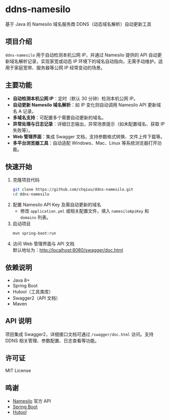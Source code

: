 # ddns-namesilo

基于 Java 的 Namesilo 域名服务商 DDNS（动态域名解析）自动更新工具

## 项目介绍

`ddns-namesilo` 用于自动检测本机公网 IP，并通过 Namesilo 提供的 API 自动更新域名解析记录，实现家宽或动态 IP 环境下的域名自动指向，无需手动维护。适用于家庭宽带、服务器等公网 IP 经常变动的场景。

## 主要功能

- **自动检测本机公网 IP**：定时（默认 30 分钟）检测本机公网 IP。
- **自动更新 Namesilo 域名解析**：如 IP 变化则自动调用 Namesilo API 更新域名 A 记录。
- **多域名支持**：可配置多个需要自动更新的域名。
- **异常处理与日志记录**：详细日志输出，异常场景提示（如未配置域名、获取 IP 失败等）。
- **Web 管理界面**：集成 Swagger 文档，支持参数格式转换、文件上传下载等。
- **多平台浏览器工具**：自动适配 Windows、Mac、Linux 等系统浏览器打开功能。

## 快速开始

1. 克隆项目代码
   ```bash
   git clone https://github.com/chqiuu/ddns-namesilo.git
   cd ddns-namesilo
   ```
2. 配置 Namesilo API Key 及需自动更新的域名
   - 修改 `application.yml` 或相关配置文件，填入 `namesiloApiKey` 和 `domains` 列表。
3. 启动项目
   ```bash
   mvn spring-boot:run
   ```
4. 访问 Web 管理界面与 API 文档  
   默认地址为：[http://localhost:8080/swagger/doc.html](http://localhost:8080/swagger/doc.html)

## 依赖说明

- Java 8+
- Spring Boot
- Hutool（工具类库）
- Swagger2（API 文档）
- Maven

## API 说明

项目集成 Swagger2，详细接口文档可通过 `/swagger/doc.html` 访问。支持 DDNS 相关管理、参数配置、日志查看等功能。

## 许可证

MIT License

## 鸣谢

- [Namesilo](https://www.namesilo.com/) 官方 API
- [Spring Boot](https://spring.io/projects/spring-boot)
- [Hutool](https://hutool.cn/)
